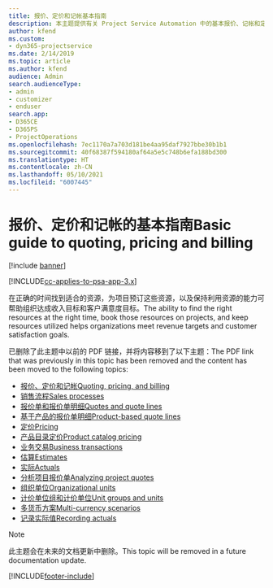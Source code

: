 ```yaml
---
title: 报价、定价和记帐基本指南
description: 本主题提供有关 Project Service Automation 中的基本报价、记帐和定价的信息的链接。
author: kfend
ms.custom:
- dyn365-projectservice
ms.date: 2/14/2019
ms.topic: article
ms.author: kfend
audience: Admin
search.audienceType:
- admin
- customizer
- enduser
search.app:
- D365CE
- D365PS
- ProjectOperations
ms.openlocfilehash: 7ec1170a7a703d181be4aa95daf7927bbe30b1b1
ms.sourcegitcommit: 40f68387f594180af64a5e5c748b6efa188bd300
ms.translationtype: HT
ms.contentlocale: zh-CN
ms.lasthandoff: 05/10/2021
ms.locfileid: "6007445"
---
```

# <a name="basic-guide-to-quoting-pricing-and-billing"></a><span data-ttu-id="74928-103">报价、定价和记帐的基本指南</span><span class="sxs-lookup"><span data-stu-id="74928-103">Basic guide to quoting, pricing and billing</span></span>

[!include [banner](../../includes/psa-now-project-operations.md)]

[!INCLUDE[cc-applies-to-psa-app-3.x](../../includes/cc-applies-to-psa-app-3x.md)]

<span data-ttu-id="74928-104">在正确的时间找到适合的资源，为项目预订这些资源，以及保持利用资源的能力可帮助组织达成收入目标和客户满意度目标。</span><span class="sxs-lookup"><span data-stu-id="74928-104">The ability to find the right resources at the right time, book those resources on projects, and keep resources utilized helps organizations meet revenue targets and customer satisfaction goals.</span></span> 

<span data-ttu-id="74928-105">已删除了此主题中以前的 PDF 链接，并将内容移到了以下主题：</span><span class="sxs-lookup"><span data-stu-id="74928-105">The PDF link that was previously in this topic has been removed and the content has been moved to the following topics:</span></span>

- [<span data-ttu-id="74928-106">报价、定价和记帐</span><span class="sxs-lookup"><span data-stu-id="74928-106">Quoting, pricing, and billing</span></span>](../quote-bill-price.md)
- [<span data-ttu-id="74928-107">销售流程</span><span class="sxs-lookup"><span data-stu-id="74928-107">Sales processes</span></span>](../basic-sales-process.md)
- [<span data-ttu-id="74928-108">报价单和报价单明细</span><span class="sxs-lookup"><span data-stu-id="74928-108">Quotes and quote lines</span></span>](../basic-quote-lines.md)
- [<span data-ttu-id="74928-109">基于产品的报价单明细</span><span class="sxs-lookup"><span data-stu-id="74928-109">Product-based quote lines</span></span>](../product-based-quote-lines.md)
- [<span data-ttu-id="74928-110">定价</span><span class="sxs-lookup"><span data-stu-id="74928-110">Pricing</span></span>](../basic-pricing.md)
- [<span data-ttu-id="74928-111">产品目录定价</span><span class="sxs-lookup"><span data-stu-id="74928-111">Product catalog pricing</span></span>](../product-catalog-pricing.md)
- [<span data-ttu-id="74928-112">业务交易</span><span class="sxs-lookup"><span data-stu-id="74928-112">Business transactions</span></span>](../basic-business-transactions.md)
- [<span data-ttu-id="74928-113">估算</span><span class="sxs-lookup"><span data-stu-id="74928-113">Estimates</span></span>](../estimates.md)
- [<span data-ttu-id="74928-114">实际</span><span class="sxs-lookup"><span data-stu-id="74928-114">Actuals</span></span>](../actuals.md)
- [<span data-ttu-id="74928-115">分析项目报价单</span><span class="sxs-lookup"><span data-stu-id="74928-115">Analyzing project quotes</span></span>](../basic-analyzing-quotes.md)
- [<span data-ttu-id="74928-116">组织单位</span><span class="sxs-lookup"><span data-stu-id="74928-116">Organizational units</span></span>](../advanced-organizational.md)
- [<span data-ttu-id="74928-117">计价单位组和计价单位</span><span class="sxs-lookup"><span data-stu-id="74928-117">Unit groups and units</span></span>](../advanced-units.md)
- [<span data-ttu-id="74928-118">多货币方案</span><span class="sxs-lookup"><span data-stu-id="74928-118">Multi-currency scenarios</span></span>](../advanced-currency.md)
- [<span data-ttu-id="74928-119">记录实际值</span><span class="sxs-lookup"><span data-stu-id="74928-119">Recording actuals</span></span>](../advanced-actuals.md)

> [!NOTE]
> <span data-ttu-id="74928-120">此主题会在未来的文档更新中删除。</span><span class="sxs-lookup"><span data-stu-id="74928-120">This topic will be removed in a future documentation update.</span></span> 


[!INCLUDE[footer-include](../../includes/footer-banner.md)]
